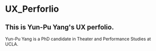 # UX_Perforlio
## This is Yun-Pu Yang's UX perfolio. 
Yun-Pu Yang is a PhD candidate in Theater and Performance Studies at UCLA.

